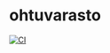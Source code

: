 # ohtuvarasto

[![CI](https://github.com/jrauha/ohtuvarasto/actions/workflows/main.yml/badge.svg)](https://github.com/jrauha/ohtuvarasto/actions/workflows/main.yml)
